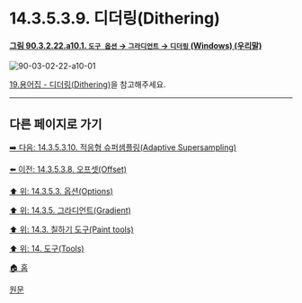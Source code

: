 # 14.3.5.3.9. 디더링(Dithering)

<a id="90-03-02-22-a10-01"></a>

#### [그림 90.3.2.22.a10.1. `도구 옵션` → `그라디언트` → `디더링` (Windows) (우리말)](./90-03-02-22-gradient.md#90-03-02-22-a10-01)
![90-03-02-22-a10-01](https://github.com/wonder13662/gimp/assets/15767104/f94d8ce6-aa1f-4fb8-9de3-3527b05e23aa)

[19.용어집 - 디더링(Dithering)](./19-glossaryx-dithering.md)을 참고해주세요.

***

## 다른 페이지로 가기

[➡️ 다음: 14.3.5.3.10. 적응형 슈퍼샘플링(Adaptive Supersampling)](./14-03-05-03-10-adaptive_supersampling.md)

[⬅️ 이전: 14.3.5.3.8. 오프셋(Offset)](./14-03-05-03-08-offset.md)

[⬆️ 위: 14.3.5.3. 옵션(Options)](./14-03-05-03-00-options.md)

[⬆️ 위: 14.3.5. 그라디언트(Gradient)](./14-03-05-00-gradient.md)

[⬆️ 위: 14.3. 칠하기 도구(Paint tools)](./14-03-00-paint_tools.md)

[⬆️ 위: 14. 도구(Tools)](./14-00-tools.md)

[🏠 홈](./00-home.md)

[원문](https://docs.gimp.org/2.10/ko/gimp-tool-bucket-fill.html#idm12721)
